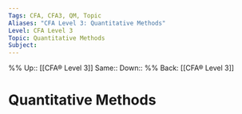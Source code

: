 ```yaml
---
Tags: CFA, CFA3, QM, Topic
Aliases: "CFA Level 3: Quantitative Methods"
Level: CFA Level 3
Topic: Quantitative Methods
Subject:
---
```

%%
Up:: [[CFA® Level 3]]
Same::
Down::
%%
Back: [[CFA® Level 3]]
# Quantitative Methods
